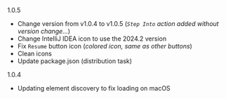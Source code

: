 1.0.5
- Change version from v1.0.4 to v1.0.5 (_`Step Into` action added without version change…_)
- Change IntelliJ IDEA icon to use the 2024.2 version
- Fix `Resume` button icon (_colored icon, same as other buttons_)
- Clean icons
- Update package.json (distribution task)

1.0.4

- Updating element discovery to fix loading on macOS
